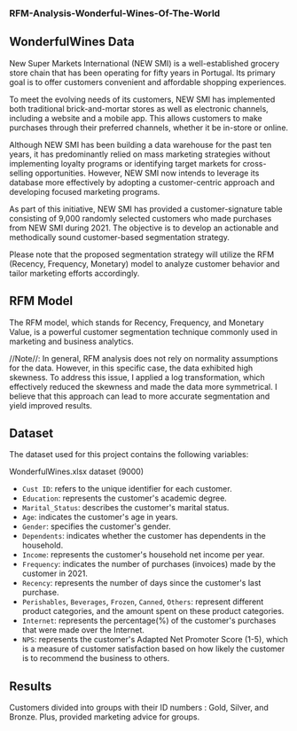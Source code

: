 ### RFM-Analysis-Wonderful-Wines-Of-The-World

## WonderfulWines Data

New Super Markets International (NEW SMI) is a well-established grocery store chain that has been operating for fifty years in Portugal. Its primary goal is to offer customers convenient and affordable shopping experiences.

To meet the evolving needs of its customers, NEW SMI has implemented both traditional brick-and-mortar stores as well as electronic channels, including a website and a mobile app. This allows customers to make purchases through their preferred channels, whether it be in-store or online.

Although NEW SMI has been building a data warehouse for the past ten years, it has predominantly relied on mass marketing strategies without implementing loyalty programs or identifying target markets for cross-selling opportunities. However, NEW SMI now intends to leverage its database more effectively by adopting a customer-centric approach and developing focused marketing programs.

As part of this initiative, NEW SMI has provided a customer-signature table consisting of 9,000 randomly selected customers who made purchases from NEW SMI during 2021. The objective is to develop an actionable and methodically sound customer-based segmentation strategy.

Please note that the proposed segmentation strategy will utilize the RFM (Recency, Frequency, Monetary) model to analyze customer behavior and tailor marketing efforts accordingly. 

## RFM Model

The RFM model, which stands for Recency, Frequency, and Monetary Value, is a powerful customer segmentation technique commonly used in marketing and business analytics. 

//Note//: In general, RFM analysis does not rely on normality assumptions for the data. However, in this specific case, the data exhibited high skewness. To address this issue, I applied a log transformation, which effectively reduced the skewness and made the data more symmetrical. I believe that this approach can lead to more accurate segmentation and yield improved results.

## Dataset

The dataset used for this project contains the following variables:

WonderfulWines.xlsx dataset (9000)

- `Cust ID`: refers to the unique identifier for each customer.
- `Education`: represents the customer's academic degree.
- `Marital_Status`: describes the customer's marital status.
- `Age`: indicates the customer's age in years.
- `Gender`: specifies the customer's gender.
- `Dependents`: indicates whether the customer has dependents in the household.
- `Income`: represents the customer's household net income per year.
- `Frequency`: indicates the number of purchases (invoices) made by the customer in 2021.
- `Recency`: represents the number of days since the customer's last purchase.
- `Perishables`, `Beverages`, `Frozen`, `Canned`, `Others`: represent different product categories, and the amount spent on these product categories.
- `Internet`: represents the percentage(%) of the customer's purchases that were made over the Internet.
- `NPS`: represents the customer's Adapted Net Promoter Score (1-5), which is a measure of customer satisfaction based on how likely the customer is to recommend the business to others.

## Results

Customers divided into groups with their ID numbers : Gold, Silver, and Bronze. Plus, provided marketing advice for groups. 
